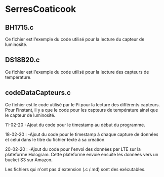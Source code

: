 # SerresCoaticook
## BH1715.c
Ce fichier est l'exemple du code utilisé pour la lecture du capteur de luminosité.
## DS18B20.c
Ce fichier est l'exemple du code utilisé pour la lecture des capteurs de température.

## codeDataCapteurs.c
Ce fichier est le code utilisé par le Pi pour la lecture des différents capteurs. Pour l'instant, il y a que le code pour les capteurs de température ainsi que le capteur de luminosité.

11-02-20 : Ajout du code pour le timestamp au début du programme.

18-02-20 : -Ajout du code pour le timestamp à chaque capture de données et celui dans le titre du fichier texte à sa création.

20-02-20 : -Ajout du code pour l'envoi des données par LTE sur la plateforme Hologram. Cette plateforme envoie ensuite les données vers un bucket S3 sur Amazon.

Les fichiers qui n'ont pas d'extension (.c /.md) sont des exécutables.
